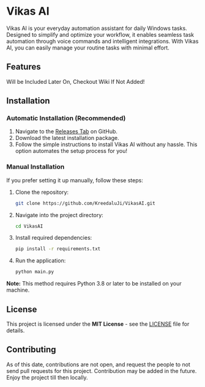 # Vikas AI

Vikas AI is your everyday automation assistant for daily Windows tasks. Designed to simplify and optimize your workflow,
it enables seamless task automation through voice commands and intelligent integrations. With Vikas AI, you can easily
manage your routine tasks with minimal effort.

## Features

Will be Included Later On, Checkout Wiki If Not Added!

## Installation

### Automatic Installation (Recommended)

1. Navigate to the [Releases Tab](https://github.com/KreedaluJi/VikasAI/releases) on GitHub.
2. Download the latest installation package.
3. Follow the simple instructions to install Vikas AI without any hassle. This option automates the setup process for
   you!

### Manual Installation

If you prefer setting it up manually, follow these steps:

1. Clone the repository:
    ```bash
    git clone https://github.com/KreedaluJi/VikasAI.git
    ```

2. Navigate into the project directory:
    ```bash
    cd VikasAI
    ```

3. Install required dependencies:
    ```bash
    pip install -r requirements.txt
    ```

4. Run the application:
    ```bash
    python main.py
    ```

**Note:** This method requires Python 3.8 or later to be installed on your machine.

## License

This project is licensed under the **MIT License** - see the [LICENSE](LICENSE) file for details.

## Contributing

As of this date, contributions are not open, and request the people to not send pull requests for this project.
Contribution may be added in the future. Enjoy the project till then locally.
